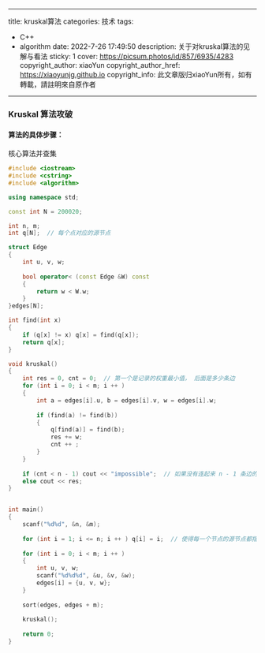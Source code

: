 
---
title: kruskal算法
categories: 技术
tags:
  - C++
  - algorithm
date: 2022-7-26 17:49:50
description: 关于对kruskal算法的见解与看法
sticky: 1
cover: https://picsum.photos/id/857/6935/4283
copyright_author: xiaoYun
copyright_author_href: https://xiaoyunjg.github.io
copyright_info: 此文章版归xiaoYun所有，如有轉載，請註明來自原作者
---    


### Kruskal 算法攻破

#### 算法的具体步骤：
  核心算法并查集

```c++
#include <iostream>
#include <cstring>
#include <algorithm>

using namespace std;

const int N = 200020;

int n, m;
int q[N];  // 每个点对应的源节点

struct Edge
{
    int u, v, w;
    
    bool operator< (const Edge &W) const
    {
        return w < W.w;
    }
}edges[N];

int find(int x)
{
    if (q[x] != x) q[x] = find(q[x]);
    return q[x];
}

void kruskal()
{
    int res = 0, cnt = 0;  // 第一个是记录的权重最小值， 后面是多少条边
    for (int i = 0; i < m; i ++ )
    {
        int a = edges[i].u, b = edges[i].v, w = edges[i].w;
        
        if (find(a) != find(b))
        {
            q[find(a)] = find(b);
            res += w;
            cnt ++ ;
        }
    }
    
    if (cnt < n - 1) cout << "impossible";  // 如果没有连起来 n - 1 条边的话，就输出impossible
    else cout << res;
}


int main()
{
    scanf("%d%d", &n, &m);
    
    for (int i = 1; i <= n; i ++ ) q[i] = i;  // 使得每一个节点的源节点都指向自己
    
    for (int i = 0; i < m; i ++ )
    {
        int u, v, w;
        scanf("%d%d%d", &u, &v, &w);
        edges[i] = {u, v, w};
    }
    
    sort(edges, edges + m);
    
    kruskal();
    
    return 0;
}
```
